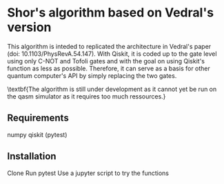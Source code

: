 # Shor's algorithm based on Vedral's version 
This algorithm is inteded to replicated the architecture in Vedral's paper (doi: 10.1103/PhysRevA.54.147).
With Qiskit, it is coded up to the gate level using only C-NOT and Tofoli gates and with the goal on using Qiskit's function as less as possible. 
Therefore, it can serve as a basis for other quantum computer's API by simply replacing the two gates. 

\textbf{The algorithm is still under development as it cannot yet be run on the qasm simulator as it requires too much ressources.}

## Requirements
numpy
qiskit
(pytest)

## Installation
Clone 
Run pytest
Use a jupyter script to try the functions
